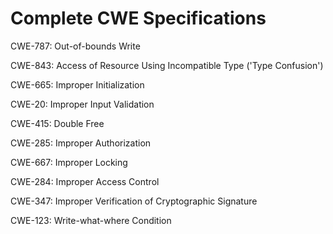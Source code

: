 

# Complete CWE Specifications

CWE-787: Out-of-bounds Write

CWE-843: Access of Resource Using Incompatible Type ('Type Confusion')

CWE-665: Improper Initialization

CWE-20: Improper Input Validation

CWE-415: Double Free

CWE-285: Improper Authorization

CWE-667: Improper Locking

CWE-284: Improper Access Control

CWE-347: Improper Verification of Cryptographic Signature

CWE-123: Write-what-where Condition
